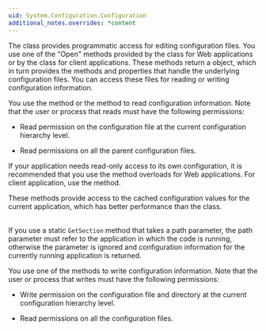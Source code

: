 ```yaml
---
uid: System.Configuration.Configuration
additional_notes.overrides: *content
---
```


<p>The <xref href="System.Configuration.Configuration"></xref> class provides programmatic access for editing configuration files. You use one of the "Open" methods provided by the <xref href="System.Web.Configuration.WebConfigurationManager"></xref> class for Web applications or by the <xref href="System.Configuration.ConfigurationManager"></xref> class for client applications. These methods return a <xref href="System.Configuration.Configuration"></xref> object, which in turn provides the methods and properties that handle the underlying configuration files. You can access these files for reading or writing configuration information.  
  
 You use the <xref href="System.Configuration.Configuration.GetSection(System.String)"></xref> method or the <xref href="System.Configuration.Configuration.GetSectionGroup(System.String)"></xref> method to read configuration information. Note that the user or process that reads must have the following permissions:  
  
-   Read permission on the configuration file at the current configuration hierarchy level.  
  
-   Read permissions on all the parent configuration files.  
  
 If your application needs read-only access to its own configuration, it is recommended that you use the <xref href="System.Web.Configuration.WebConfigurationManager.GetSection*"></xref> method overloads for Web applications. For client application, use the <xref href="System.Configuration.ConfigurationManager.GetSection(System.String)"></xref> method.  
  
 These methods provide access to the cached configuration values for the current application, which has better performance than the <xref href="System.Configuration.Configuration"></xref> class.  
  
 <block subset="none" type="note"><p>  
 If you use a static `GetSection` method that takes a path parameter, the path parameter must refer to the application in which the code is running, otherwise the parameter is ignored and configuration information for the currently running application is returned.  
  
</p></block>  
  
 You use one of the <xref href="System.Configuration.Configuration.Save*"></xref> methods to write configuration information. Note that the user or process that writes must have the following permissions:  
  
-   Write permission on the configuration file and directory at the current configuration hierarchy level.  
  
-   Read permissions on all the configuration files.</p>


